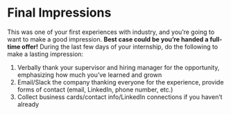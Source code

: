 # Final Impressions

This was one of your first experiences with industry, and you’re going to want to make a good impression. **Best case could be you’re handed a full-time offer!** During the last few days of your internship, do the following to make a lasting impression:

1. Verbally thank your supervisor and hiring manager for the opportunity, emphasizing how much you’ve learned and grown
1. Email/Slack the company thanking everyone for the experience, provide forms of contact (email, LinkedIn, phone number, etc.)
1. Collect business cards/contact info/LinkedIn connections if you haven’t already
